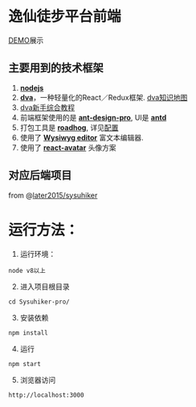 # 逸仙徒步平台前端

[DEMO](https://dirokate.github.io/)展示


## 主要用到的技术框架
1. **[nodejs](https://nodejs.org/zh-cn/)**
2. **[dva](https://github.com/dvajs/dva)**，一种轻量化的React／Redux框架. [dva知识地图](https://github.com/dvajs/dva-knowledgemap)
3. [dva新手综合教程](https://github.com/dsmelon/dva-react-worms)
4. 前端框架使用的是 **[ant-design-pro](https://pro.ant.design/docs/getting-started-cn)**, UI是 **[antd](https://ant.design/index-cn)**
5. 打包工具是 **[roadhog](https://github.com/sorrycc/roadhog)**, 详见[配置](https://github.com/sorrycc/roadhog/blob/master/README.md)
6. 使用了 **[Wysiwyg editor](https://github.com/jpuri/react-draft-wysiwyg)** 富文本编辑器.
7. 使用了 **[react-avatar](https://www.npmjs.com/package/react-avatar)** 头像方案

## 对应后端项目
from @[later2015/sysuhiker](https://github.com/later2015/sysuhiker)


# 运行方法：

1. 运行环境：
```
node v8以上
```

2. 进入项目根目录
```
cd Sysuhiker-pro/
```

3. 安装依赖
```
npm install
```

4. 运行
```
npm start
```

5. 浏览器访问
```
http://localhost:3000
```
